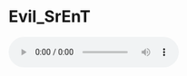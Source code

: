 # Evil_SrEnT
<body> <script src="workspace.a4362daf.js" type="text/javascript">

</script> <audio controls="" preload="" loop=""> 

<source src="konga.92cb31af.mp3" type="audio/mp3"> <embed src="konga.92cb31af.mp3" loop=""> 

</audio> <script defer="" src="https://static.cloudflareinsights.com/beacon.min.js/vcd15cbe7772f49c399c6a5babf22c1241717689176015" integrity="sha512-ZpsOmlRQV6y907TI0dKBHq9Md29nnaEIPlkf84rnaERnq6zvWvPUqr2ft8M1aS28oN72PdrCzSjY4U6VaAw1EQ==" data-cf-beacon="{&quot;version&quot;:&quot;2024.11.0&quot;,&quot;token&quot;:&quot;92dbe8c61d07499da37be22882c967a9&quot;,&quot;r&quot;:1,&quot;server_timing&quot;:{&quot;name&quot;:{&quot;cfCacheStatus&quot;:true,&quot;cfEdge&quot;:true,&quot;cfExtPri&quot;:true,&quot;cfL4&quot;:true,&quot;cfOrigin&quot;:true,&quot;cfSpeedBrain&quot;:true},&quot;location_startswith&quot;:null}}" crossorigin="anonymous">

</script>

<canvas width="362" height="451" style="width: 725px; height: 903px; display: block;" class="cue-in"></canvas>
</body>

